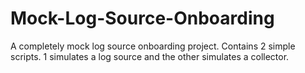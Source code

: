# Mock-Log-Source-Onboarding
A completely mock log source onboarding project. Contains 2 simple scripts. 1 simulates a log source and the other simulates a collector.
